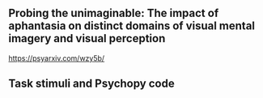 ## Probing the unimaginable: The impact of aphantasia on distinct domains of visual mental imagery and visual perception

https://psyarxiv.com/wzy5b/

## Task stimuli and Psychopy code 

